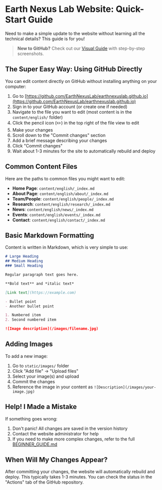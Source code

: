 # Earth Nexus Lab Website: Quick-Start Guide

Need to make a simple update to the website without learning all the technical details? This guide is for you!

> **New to GitHub?** Check out our [Visual Guide](VISUAL_GUIDE.md) with step-by-step screenshots.

## The Super Easy Way: Using GitHub Directly

You can edit content directly on GitHub without installing anything on your computer:

1. Go to [https://github.com/EarthNexusLab/earthnexuslab.github.io](https://github.com/EarthNexusLab/earthnexuslab.github.io)
2. Sign in to your GitHub account (or create one if needed)
3. Navigate to the file you want to edit (most content is in the `content/english/` folder)
4. Click the pencil icon (✏️) in the top right of the file view to edit
5. Make your changes
6. Scroll down to the "Commit changes" section
7. Add a brief message describing your changes
8. Click "Commit changes"
9. Wait about 1-3 minutes for the site to automatically rebuild and deploy

## Common Content Files

Here are the paths to common files you might want to edit:

- **Home Page**: `content/english/_index.md`
- **About Page**: `content/english/about/_index.md`
- **Team/People**: `content/english/people/_index.md`
- **Research**: `content/english/research/_index.md`
- **News**: `content/english/news/_index.md`
- **Events**: `content/english/events/_index.md`
- **Contact**: `content/english/contact/_index.md`

## Basic Markdown Formatting

Content is written in Markdown, which is very simple to use:

```markdown
# Large Heading
## Medium Heading
### Small Heading

Regular paragraph text goes here.

**Bold text** and *italic text*

[Link text](https://example.com)

- Bullet point
- Another bullet point

1. Numbered item
2. Second numbered item

![Image description](/images/filename.jpg)
```

## Adding Images

To add a new image:

1. Go to `static/images/` folder
2. Click "Add file" → "Upload files"
3. Select your image(s) and upload
4. Commit the changes
5. Reference the image in your content as `![Description](/images/your-image.jpg)`

## Help! I Made a Mistake

If something goes wrong:

1. Don't panic! All changes are saved in the version history
2. Contact the website administrator for help
3. If you need to make more complex changes, refer to the full [BEGINNER_GUIDE.md](BEGINNER_GUIDE.md)

## When Will My Changes Appear?

After committing your changes, the website will automatically rebuild and deploy. This typically takes 1-3 minutes. You can check the status in the "Actions" tab of the GitHub repository. 